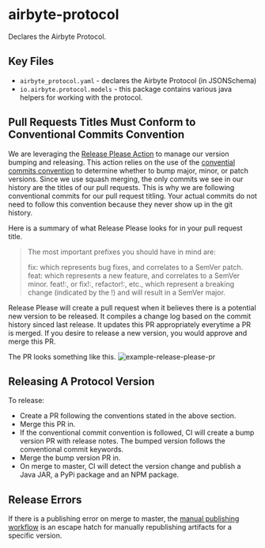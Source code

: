 # airbyte-protocol

Declares the Airbyte Protocol.

## Key Files
* `airbyte_protocol.yaml` - declares the Airbyte Protocol (in JSONSchema)
* `io.airbyte.protocol.models` - this package contains various java helpers for working with the protocol.


## Pull Requests Titles Must Conform to Conventional Commits Convention
We are leveraging the [Release Please Action](https://github.com/marketplace/actions/release-please-action) to manage our version bumping and releasing.
This action relies on the use of the [convential commits convention](https://www.conventionalcommits.org/en/v1.0.0/) to determine whether to bump major, minor, or patch versions. Since we use squash merging, the only commits we see in our history are the titles of our pull requests. This is why we are following conventional commits for our pull request titling. Your actual commits do not need to follow this convention because they never show up in the git history.

Here is a summary of what Release Please looks for in your pull request title.

> The most important prefixes you should have in mind are:
>
> fix: which represents bug fixes, and correlates to a SemVer patch.
> feat: which represents a new feature, and correlates to a SemVer minor.
> feat!:, or fix!:, refactor!:, etc., which represent a breaking change (indicated by the !) and will result in a SemVer major.

Release Please will create a pull request when it believes there is a potential new version to be released. It compiles a change log based
on the commit history sinced last release. It updates this PR appropriately everytime a PR is merged. If you desire to release a new version, you
would approve and merge this PR.

The PR looks something like this. ![example-release-please-pr](https://github.com/google-github-actions/release-please-action/raw/main/screen.png)

## Releasing A Protocol Version

To release:
* Create a PR following the conventions stated in the above section.
* Merge this PR in.
* If the conventional commit convention is followed, CI will create a bump version PR with release notes. The bumped version follows the conventional commit keywords.
* Merge the bump version PR in.
* On merge to master, CI will detect the version change and publish a Java JAR, a PyPi package and an NPM package.

## Release Errors

If there is a publishing error on merge to master, the [manual publishing workflow](https://github.com/airbytehq/airbyte-protocol/actions/workflows/manual-publish.yml) is an escape hatch for manually republishing artifacts for a specific version.